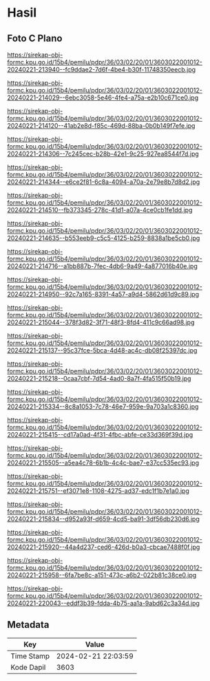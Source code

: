 # Hasil

## Foto C Plano

https://sirekap-obj-formc.kpu.go.id/15b4/pemilu/pdpr/36/03/02/20/01/3603022001012-20240221-213940--fc9ddae2-7d6f-4be4-b30f-11748350eecb.jpg

https://sirekap-obj-formc.kpu.go.id/15b4/pemilu/pdpr/36/03/02/20/01/3603022001012-20240221-214029--6ebc3058-5e46-4fe4-a75a-e2b10c671ce0.jpg

https://sirekap-obj-formc.kpu.go.id/15b4/pemilu/pdpr/36/03/02/20/01/3603022001012-20240221-214120--41ab2e8d-f85c-469d-88ba-0b0b149f7efe.jpg

https://sirekap-obj-formc.kpu.go.id/15b4/pemilu/pdpr/36/03/02/20/01/3603022001012-20240221-214306--7c245cec-b28b-42e1-9c25-927ea8544f7d.jpg

https://sirekap-obj-formc.kpu.go.id/15b4/pemilu/pdpr/36/03/02/20/01/3603022001012-20240221-214344--e6ce2f81-6c8a-4094-a70a-2e79e8b7d8d2.jpg

https://sirekap-obj-formc.kpu.go.id/15b4/pemilu/pdpr/36/03/02/20/01/3603022001012-20240221-214510--fb373345-278c-41d1-a07a-4ce0cb1fe1dd.jpg

https://sirekap-obj-formc.kpu.go.id/15b4/pemilu/pdpr/36/03/02/20/01/3603022001012-20240221-214635--b553eeb9-c5c5-4125-b259-8838a1be5cb0.jpg

https://sirekap-obj-formc.kpu.go.id/15b4/pemilu/pdpr/36/03/02/20/01/3603022001012-20240221-214716--a1bb887b-7fec-4db6-9a49-4a877016b40e.jpg

https://sirekap-obj-formc.kpu.go.id/15b4/pemilu/pdpr/36/03/02/20/01/3603022001012-20240221-214950--92c7a165-8391-4a57-a9d4-5862d61d9c89.jpg

https://sirekap-obj-formc.kpu.go.id/15b4/pemilu/pdpr/36/03/02/20/01/3603022001012-20240221-215044--378f3d82-3f71-48f3-8fd4-411c9c66ad98.jpg

https://sirekap-obj-formc.kpu.go.id/15b4/pemilu/pdpr/36/03/02/20/01/3603022001012-20240221-215137--95c37fce-5bca-4d48-ac4c-db08f25397dc.jpg

https://sirekap-obj-formc.kpu.go.id/15b4/pemilu/pdpr/36/03/02/20/01/3603022001012-20240221-215218--0caa7cbf-7d54-4ad0-8a7f-4fa515f50b19.jpg

https://sirekap-obj-formc.kpu.go.id/15b4/pemilu/pdpr/36/03/02/20/01/3603022001012-20240221-215334--8c8a1053-7c78-46e7-959e-9a703a1c8360.jpg

https://sirekap-obj-formc.kpu.go.id/15b4/pemilu/pdpr/36/03/02/20/01/3603022001012-20240221-215415--cd17a0ad-4f31-4fbc-abfe-ce33d369f39d.jpg

https://sirekap-obj-formc.kpu.go.id/15b4/pemilu/pdpr/36/03/02/20/01/3603022001012-20240221-215505--a5ea4c78-6b1b-4c4c-bae7-e37cc535ec93.jpg

https://sirekap-obj-formc.kpu.go.id/15b4/pemilu/pdpr/36/03/02/20/01/3603022001012-20240221-215751--ef3071e8-1108-4275-ad37-edc1f1b7e1a0.jpg

https://sirekap-obj-formc.kpu.go.id/15b4/pemilu/pdpr/36/03/02/20/01/3603022001012-20240221-215834--d952a93f-d659-4cd5-ba91-3df56db230d6.jpg

https://sirekap-obj-formc.kpu.go.id/15b4/pemilu/pdpr/36/03/02/20/01/3603022001012-20240221-215920--44a4d237-ced6-426d-b0a3-cbcae7488f0f.jpg

https://sirekap-obj-formc.kpu.go.id/15b4/pemilu/pdpr/36/03/02/20/01/3603022001012-20240221-215958--6fa7be8c-a151-473c-a6b2-022b81c38ce0.jpg

https://sirekap-obj-formc.kpu.go.id/15b4/pemilu/pdpr/36/03/02/20/01/3603022001012-20240221-220043--eddf3b39-fdda-4b75-aa1a-9abd62c3a34d.jpg


## Metadata

| Key        | Value               |
| ---------- | ------------------- |
| Time Stamp | 2024-02-21 22:03:59 |
| Kode Dapil | 3603                |



